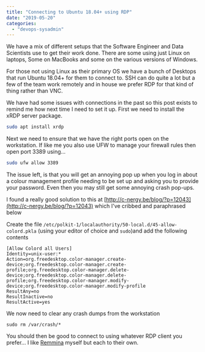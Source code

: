 ```yaml
---
title: "Connecting to Ubuntu 18.04+ using RDP"
date: "2019-05-20"
categories: 
  - "devops-sysadmin"
---
```


We have a mix of different setups that the Software Engineer and Data Scientists use to get their work done. There are some using just Linux on laptops, Some on MacBooks and some on the various versions of Windows.

For those not using Linux as their primary OS we have a bunch of Desktops that run Ubuntu 18.04+ for them to connect to. SSH can do quite a lot but a few of the team work remotely and in house we prefer RDP for that kind of thing rather than VNC.

We have had some issues with connections in the past so this post exists to remind me how next time I need to set it up. First we need to install the xRDP server package.

```bash
sudo apt install xrdp
```

Next we need to ensure that we have the right ports open on the workstation. If like me you also use UFW to manage your firewall rules then open port 3389 using...

```bash
sudo ufw allow 3389
```

The issue left, is that you will get an annoying pop up when you log in about a colour management profile needing to be set up and asking you to provide your password. Even then you may still get some annoying crash pop-ups.

I found a really good solution to this at [http://c-nergy.be/blog/?p=12043](http://c-nergy.be/blog/?p=12043) which I've cribbed and paraphrased below

Create the file `/etc/polkit-1/localauthority/50-local.d/45-allow-colord.pkla` (using your editor of choice and `sudo`)and add the following contents

```
[Allow Colord all Users]
Identity=unix-user:*
Action=org.freedesktop.color-manager.create-device;org.freedesktop.color-manager.create-profile;org.freedesktop.color-manager.delete-device;org.freedesktop.color-manager.delete-profile;org.freedesktop.color-manager.modify-device;org.freedesktop.color-manager.modify-profile
ResultAny=no
ResultInactive=no
ResultActive=yes

```

We now need to clear any crash dumps from the workstation

```
sudo rm /var/crash/*
```

You should then be good to connect to using whatever RDP client you prefer... I like [Remmina](https://remmina.org/) myself but each to their own.
